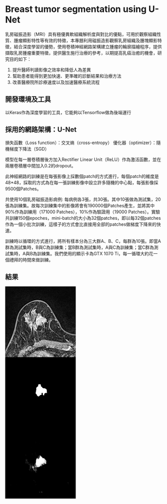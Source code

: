 # Breast tumor segmentation using U-Net
乳房磁振造影（MRI）具有極優異軟組織解析度與對比的優點，可用於觀察組織性質、腫瘤顯影特性等有效的特徵，本專題利用磁振造影觀察乳房組織及腫塊顯影特徵，結合深度學習的優勢，使用卷積神經網路架構建立腫瘤的輪廓描繪程序，提供擷取乳房腫瘤重要特徵，提供醫生施行治療的參考，以期提高乳癌治癒的機會，研究目的如下：

1.	提升醫師判讀影像之效率和降低人為差異
2.	幫助患者能得到更加快速、更準確的診斷結果和治療方法
3.	改善醫療院所診療速度以及加速醫療系統流程

## 開發環境及工具
以Keras作為深度學習的工具，它能夠以Tensorflow做為後端運行

## 採用的網路架構：U-Net
損失函數（Loss function）：交叉熵（cross-entropy）
優化器（optimizer）：隨機梯度下降法（SGD）

模型在每一層卷積層後方加入Rectifier Linear Unit（ReLU）作為激活函數，並在兩層卷積層中間加入0.2的dropout。

此神經網路的訓練是在每張影像上採數個patch的方式進行，每個patch的維度是48*48，採取的方式為在每一張訓練影像中設立許多隨機的中心點，每張影像採9500個Patches。

共使用10個乳房磁振造影病例: 每病例各3張，共30張。其中10張做為測試集，20張為訓練集。故每次訓練集中的影像將會有190000個Patches產生，並將其中90%作為訓練用（171000 Patches），10%作為驗證用（19000 Patches）。實驗共訓練150個epoches，mini-batch的大小為32個patches，即以每32個patches作為一個小批次訓練，這樣子的方式會比直接用全部的patches做梯度下降來的快速。

訓練時以循環的方式進行，將所有樣本分為三大群A、B、C，每群為10張。即當A群為測試集時，B與C為訓練集；當B群為測試集時，A與C為訓練集；當C群為測試集時，A與B為訓練集。我們使用的顯示卡為GTX 1070 Ti，每一循環大約花一個禮拜的時間來做訓練。

## 結果
![1](https://github.com/tiffanychang0101/breast-tumor-segmentation/blob/master/breast-tumor-segmentation/tumor_segmentation/150_epoches/testcompare1.png)
